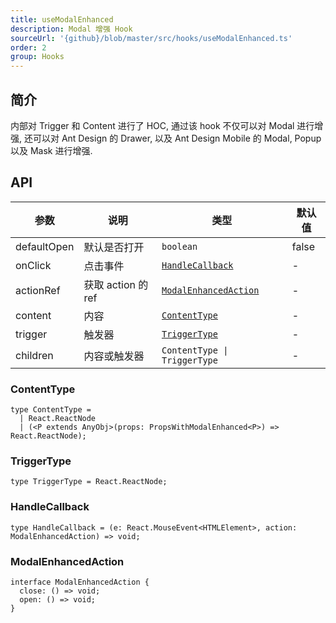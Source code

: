 ```yaml
---
title: useModalEnhanced
description: Modal 增强 Hook
sourceUrl: '{github}/blob/master/src/hooks/useModalEnhanced.ts'
order: 2
group: Hooks
---
```


## 简介

内部对 Trigger 和 Content 进行了 HOC, 通过该 hook 不仅可以对 Modal 进行增强, 还可以对 Ant Design 的 Drawer, 以及 Ant Design Mobile 的 Modal, Popup 以及 Mask 进行增强.

## API

| 参数        | 说明               | 类型                                          | 默认值 |
| ----------- | ------------------ | --------------------------------------------- | ------ |
| defaultOpen | 默认是否打开       | `boolean`                                     | false  |
| onClick     | 点击事件           | [`HandleCallback`](#handlecallback)           | -      |
| actionRef   | 获取 action 的 ref | [`ModalEnhancedAction`](#modalenhancedaction) | -      |
| content     | 内容               | [`ContentType`](#contenttype)                 | -      |
| trigger     | 触发器             | [`TriggerType`](#triggertype)                 | -      |
| children    | 内容或触发器       | `ContentType \| TriggerType`                  | -      |

### ContentType

```tsx | pure
type ContentType =
  | React.ReactNode
  | (<P extends AnyObj>(props: PropsWithModalEnhanced<P>) => React.ReactNode);
```

### TriggerType

```tsx | pure
type TriggerType = React.ReactNode;
```

### HandleCallback

```tsx | pure
type HandleCallback = (e: React.MouseEvent<HTMLElement>, action: ModalEnhancedAction) => void;
```

### ModalEnhancedAction

```tsx | pure
interface ModalEnhancedAction {
  close: () => void;
  open: () => void;
}
```
